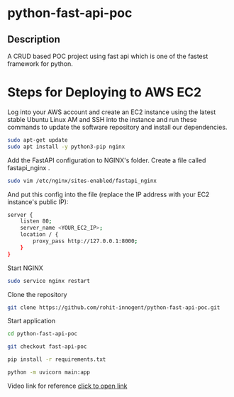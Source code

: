 # python-fast-api-poc

## Description
A CRUD based POC project using fast api which is one of the fastest framework for python.

# Steps for Deploying to AWS EC2
Log into your AWS account and create an EC2 instance using the latest stable Ubuntu Linux AM and SSH into the instance and run these commands to update the software repository and install our dependencies.
```bash
sudo apt-get update
sudo apt install -y python3-pip nginx
```

Add the FastAPI configuration to NGINX's folder. Create a file called fastapi_nginx .

```bash
sudo vim /etc/nginx/sites-enabled/fastapi_nginx
```

And put this config into the file (replace the IP address with your EC2 instance's public IP):
```bash
server {
    listen 80;   
    server_name <YOUR_EC2_IP>;    
    location / {        
        proxy_pass http://127.0.0.1:8000;    
    }
}
```

Start NGINX
```bash
sudo service nginx restart
```

Clone the repository
```bash
git clone https://github.com/rohit-innogent/python-fast-api-poc.git
```

Start application
```bash
cd python-fast-api-poc

git checkout fast-api-poc

pip install -r requirements.txt

python -m uvicorn main:app
```

Video link for reference [click to open link](https://www.youtube.com/watch?v=SgSnz7kW-Ko)
